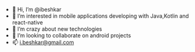 - 👋 Hi, I’m @ibeshkar
- 👀 I’m interested in mobile applications developing with Java,Kotlin and react-native
- 🌱 I’m crazy about new technologies
- 💞️ I’m looking to collaborate on android projects
- 📫 i.beshkar@gmail.com

<!---
ibeshkar/ibeshkar is a ✨ special ✨ repository because its `README.md` (this file) appears on your GitHub profile.
You can click the Preview link to take a look at your changes.
--->
